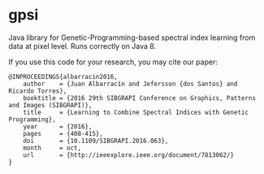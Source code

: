# gpsi

Java library for Genetic-Programming-based spectral index learning from data at pixel level. Runs correctly on Java 8.

If you use this code for your research, you may cite our paper:

```
@INPROCEEDINGS{albarracin2016,
	author    = {Juan Albarracín and Jefersson {dos Santos} and Ricardo Torres},
	booktitle = {2016 29th SIBGRAPI Conference on Graphics, Patterns and Images (SIBGRAPI)},
	title     = {Learning to Combine Spectral Indices with Genetic Programming},
	year      = {2016},
	pages     = {408-415},
	doi       = {10.1109/SIBGRAPI.2016.063},
	month     = oct,
	url       = {http://ieeexplore.ieee.org/document/7813062/}
}
```